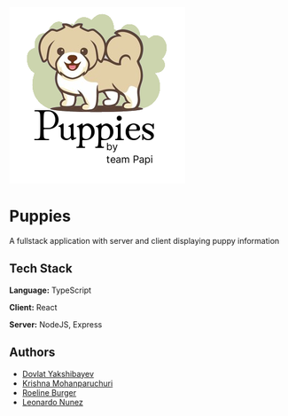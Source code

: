 ![Logo](https://github.com/davlet61/puppies-fullstack-app/blob/main/client/src/images/puppies-logo.png?raw=true)

# Puppies

A fullstack application with server and client displaying puppy information

## Tech Stack

**Language:** TypeScript

**Client:** React

**Server:** NodeJS, Express

## Authors

- [Dovlat Yakshibayev](https://github.com/davlet61)
- [Krishna Mohanparuchuri ](https://github.com/krishnamohanparuchuri)
- [Roeline Burger](https://github.com/roelineburger)
- [Leonardo Nunez](https://github.com/leonardo-nunez)
